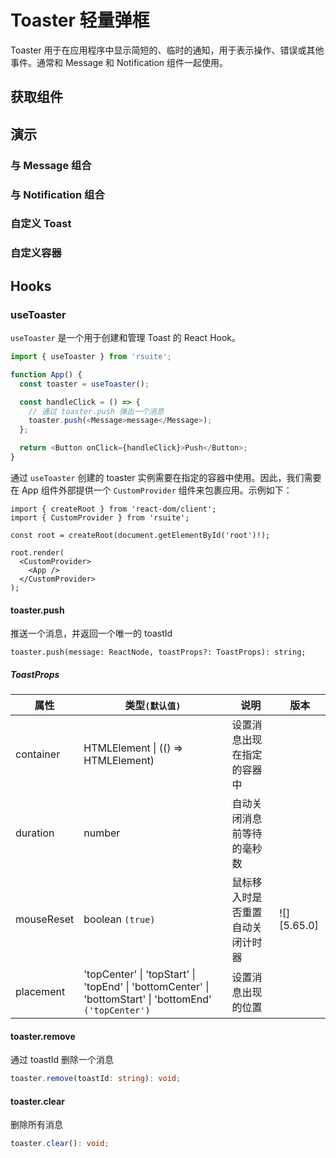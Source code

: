 # Toaster 轻量弹框

Toaster 用于在应用程序中显示简短的、临时的通知，用于表示操作、错误或其他事件。通常和 Message 和 Notification 组件一起使用。

## 获取组件

<!--{include:<import-guide>}-->

## 演示

### 与 Message 组合

<!--{include:`with-message.md`}-->

### 与 Notification 组合

<!--{include:`with-notification.md`}-->

### 自定义 Toast

<!--{include:`custom.md`}-->

### 自定义容器

<!--{include:`custom-container.md`}-->

## Hooks

### useToaster

`useToaster` 是一个用于创建和管理 Toast 的 React Hook。

```ts
import { useToaster } from 'rsuite';

function App() {
  const toaster = useToaster();

  const handleClick = () => {
    // 通过 toaster.push 弹出一个消息
    toaster.push(<Message>message</Message>);
  };

  return <Button onClick={handleClick}>Push</Button>;
}
```

通过 `useToaster` 创建的 toaster 实例需要在指定的容器中使用。因此，我们需要在 App 组件外部提供一个 `CustomProvider` 组件来包裹应用。示例如下：

```tsx
import { createRoot } from 'react-dom/client';
import { CustomProvider } from 'rsuite';

const root = createRoot(document.getElementById('root')!);

root.render(
  <CustomProvider>
    <App />
  </CustomProvider>
);
```

#### toaster.push

推送一个消息，并返回一个唯一的 toastId

```
toaster.push(message: ReactNode, toastProps?: ToastProps): string;
```

##### ToastProps

| 属性       | 类型`(默认值)`                                                                                          | 说明                             | 版本        |
| ---------- | ------------------------------------------------------------------------------------------------------- | -------------------------------- | ----------- |
| container  | HTMLElement \| (() => HTMLElement)                                                                      | 设置消息出现在指定的容器中       |             |
| duration   | number                                                                                                  | 自动关闭消息前等待的毫秒数       |             |
| mouseReset | boolean `(true)`                                                                                        | 鼠标移入时是否重置自动关闭计时器 | ![][5.65.0] |
| placement  | 'topCenter' \| 'topStart' \| 'topEnd' \| 'bottomCenter' \| 'bottomStart' \| 'bottomEnd' `('topCenter')` | 设置消息出现的位置               |             |

#### toaster.remove

通过 toastId 删除一个消息

```ts
toaster.remove(toastId: string): void;
```

#### toaster.clear

删除所有消息

```ts
toaster.clear(): void;
```
